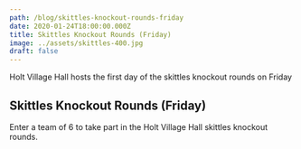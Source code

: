 ```yaml
---
path: /blog/skittles-knockout-rounds-friday
date: 2020-01-24T18:00:00.000Z
title: Skittles Knockout Rounds (Friday)
image: ../assets/skittles-400.jpg
draft: false
---
```


Holt Village Hall hosts the first day of the skittles knockout rounds on Friday

<!-- end -->

## Skittles Knockout Rounds (Friday)

Enter a team of 6 to take part in the Holt Village Hall skittles knockout rounds.
